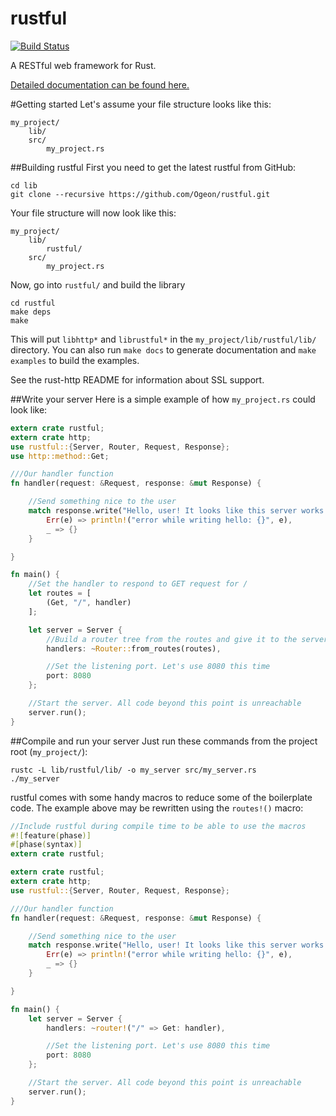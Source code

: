 rustful
=======

[![Build Status](https://travis-ci.org/Ogeon/rustful.png?branch=master)](https://travis-ci.org/Ogeon/rustful)

A RESTful web framework for Rust.

[Detailed documentation can be found here.](http://www.rust-ci.org/Ogeon/rustful/doc/rustful/)

#Getting started
Let's assume your file structure looks like this:

```
my_project/
    lib/
    src/
        my_project.rs
```

##Building rustful
First you need to get the latest rustful from GitHub:
```shell
cd lib
git clone --recursive https://github.com/Ogeon/rustful.git
```

Your file structure will now look like this:

```
my_project/
    lib/
        rustful/
    src/
        my_project.rs
```

Now, go into `rustful/` and build the library

```shell
cd rustful
make deps
make
```

This will put `libhttp*` and `librustful*` in the `my_project/lib/rustful/lib/` directory.
You can also run `make docs` to generate documentation and `make examples` to build the examples.

See the rust-http README for information about SSL support.

##Write your server
Here is a simple example of how `my_project.rs` could look like:
```rust
extern crate rustful;
extern crate http;
use rustful::{Server, Router, Request, Response};
use http::method::Get;

///Our handler function
fn handler(request: &Request, response: &mut Response) {

	//Send something nice to the user
	match response.write("Hello, user! It looks like this server works fine.".as_bytes()) {
		Err(e) => println!("error while writing hello: {}", e),
		_ => {}
	}

}

fn main() {
	//Set the handler to respond to GET request for /
	let routes = [
		(Get, "/", handler)
	];

	let server = Server {
		//Build a router tree from the routes and give it to the server
		handlers: ~Router::from_routes(routes),

		//Set the listening port. Let's use 8080 this time
		port: 8080
	};

	//Start the server. All code beyond this point is unreachable
	server.run();
}
```

##Compile and run your server
Just run these commands from the project root (`my_project/`):
```shell
rustc -L lib/rustful/lib/ -o my_server src/my_server.rs
./my_server
```

rustful comes with some handy macros to reduce some of the boilerplate code. The example above
may be rewritten using the `routes!()` macro:

```rust
//Include rustful during compile time to be able to use the macros
#![feature(phase)]
#[phase(syntax)]
extern crate rustful;

extern crate rustful;
extern crate http;
use rustful::{Server, Router, Request, Response};

///Our handler function
fn handler(request: &Request, response: &mut Response) {

	//Send something nice to the user
	match response.write("Hello, user! It looks like this server works fine.".as_bytes()) {
		Err(e) => println!("error while writing hello: {}", e),
		_ => {}
	}

}

fn main() {
	let server = Server {
		handlers: ~router!("/" => Get: handler),

		//Set the listening port. Let's use 8080 this time
		port: 8080
	};

	//Start the server. All code beyond this point is unreachable
	server.run();
}
```